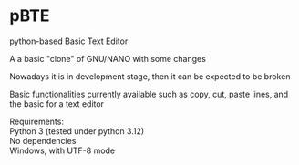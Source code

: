 # pBTE
python-based Basic Text Editor

A a basic "clone" of GNU/NANO with some changes

Nowadays it is in development stage, then it can be expected to be broken

Basic functionalities currently available such as copy, cut, paste lines, and the basic for a text editor

Requirements:<br>
Python 3 (tested under python 3.12)<br>
No dependencies<br>
Windows, with UTF-8 mode<br>

